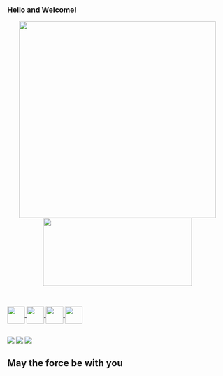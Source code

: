 ### Hello and Welcome!

<p align="center">
  <a href="https://github.com/lcseloy">
  <img width="450" align="center" src="https://github-readme-stats.vercel.app/api?username=lcseloy&show_icons=true&theme=midnight-purple&include_all_commits=true&count_private=true"/>
  <img width="340" height="155" align="center" src="https://github-readme-stats.vercel.app/api/top-langs/?username=lcseloy&layout=compact&langs_count=7&theme=midnight-purple"/>
</p>
  
  ##
  
<div style="display: inline_block"><br>
  <img align="center" height="40" width="40" src="https://cdn.jsdelivr.net/gh/devicons/devicon/icons/java/java-original-wordmark.svg">
  <img align="center" height="40" width="40" src="https://cdn.jsdelivr.net/gh/devicons/devicon/icons/html5/html5-original-wordmark.svg">
  <img align="center" height="40" width="40" src="https://cdn.jsdelivr.net/gh/devicons/devicon/icons/css3/css3-original-wordmark.svg">
  <img align="center" height="40" width="40" src="https://cdn.jsdelivr.net/gh/devicons/devicon/icons/javascript/javascript-original.svg">
</div>
  
  ##
 
<div>
  <a href="https://www.linkedin.com/in/lucas-eloy-267960112"><img src="https://img.shields.io/badge/LinkedIn-0077B5?style=for-the-badge&logo=linkedin&logoColor=white" target="_blank"></a>
  <a href="https://www.instagram.com/lcseloy" target="_blank"><img src="https://img.shields.io/badge/Instagram-E4405F?style=for-the-badge&logo=instagram&logoColor=white" target="_blank"></a>
  <a href="https://www.facebook.com/lucas.eloy.17" target="_blank"><img src="https://img.shields.io/badge/Facebook-1877F2?style=for-the-badge&logo=facebook&logoColor=white" target="_blank"></a>
</div>
  
  ##
  
  ## May the force be with you

<!--
**LcsEloy/lcseloy** is a ✨ _special_ ✨ repository because its `README.md` (this file) appears on your GitHub profile.

Here are some ideas to get you started:

- 🔭 I’m currently working on ...
- 🌱 I’m currently learning ...
- 👯 I’m looking to collaborate on ...
- 🤔 I’m looking for help with ...
- 💬 Ask me about ...
- 📫 How to reach me: ...
- 😄 Pronouns: ...
- ⚡ Fun fact: ...
-->
